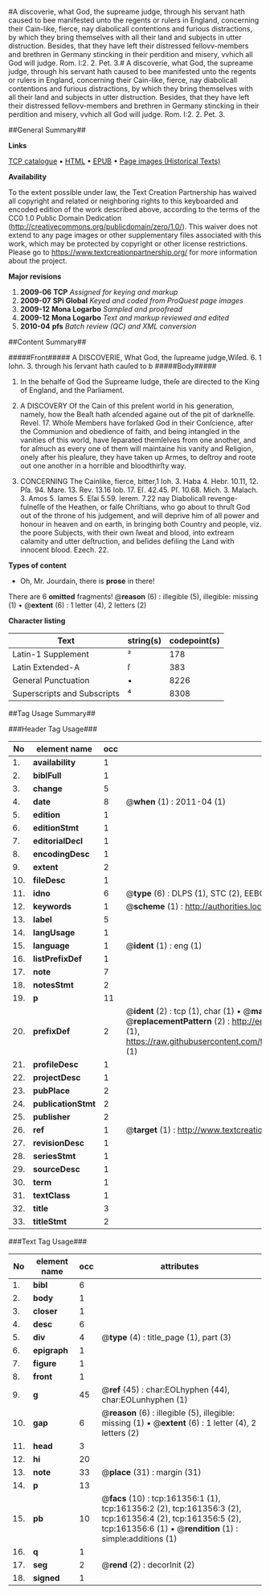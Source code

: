 #A discoverie, what God, the supreame judge, through his servant hath caused to bee manifested unto the regents or rulers in England, concerning their Cain-like, fierce, nay diabolicall contentions and furious distractions, by which they bring themselves with all their land and subjects in utter distruction. Besides, that they have left their distressed fellovv-members and brethren in Germany stincking in their perdition and misery, vvhich all God will judge. Rom. I:2. 2. Pet. 3.#
A discoverie, what God, the supreame judge, through his servant hath caused to bee manifested unto the regents or rulers in England, concerning their Cain-like, fierce, nay diabolicall contentions and furious distractions, by which they bring themselves with all their land and subjects in utter distruction. Besides, that they have left their distressed fellovv-members and brethren in Germany stincking in their perdition and misery, vvhich all God will judge. Rom. I:2. 2. Pet. 3.

##General Summary##

**Links**

[TCP catalogue](http://www.ota.ox.ac.uk/tcp/)  • 
[HTML](http://tei.it.ox.ac.uk/tcp/Texts-HTML/free/A81/A81544.html)  • 
[EPUB](http://tei.it.ox.ac.uk/tcp/Texts-EPUB/free/A81/A81544.epub) • 
[Page images (Historical Texts)](https://historicaltexts.jisc.ac.uk/eebo-99860656e)

**Availability**

To the extent possible under law, the Text Creation Partnership has waived all copyright and related or neighboring rights to this keyboarded and encoded edition of the work described above, according to the terms of the CC0 1.0 Public Domain Dedication (http://creativecommons.org/publicdomain/zero/1.0/). This waiver does not extend to any page images or other supplementary files associated with this work, which may be protected by copyright or other license restrictions. Please go to https://www.textcreationpartnership.org/ for more information about the project.

**Major revisions**

1. __2009-06__ __TCP__ *Assigned for keying and markup*
1. __2009-07__ __SPi Global__ *Keyed and coded from ProQuest page images*
1. __2009-12__ __Mona Logarbo__ *Sampled and proofread*
1. __2009-12__ __Mona Logarbo__ *Text and markup reviewed and edited*
1. __2010-04__ __pfs__ *Batch review (QC) and XML conversion*

##Content Summary##

#####Front#####
A DISCOVERIE, What God, the ſupreame judge,Wiſed. 6. 1 Iohn. 3. through his ſervant hath cauſed to b
#####Body#####

1. In the behalfe of God the Supreame Iudge, theſe are directed to the King of England, and the Parliament.

1. A DISCOVERY Of the Cain of this preſent world in his generation, namely, how the Beaſt hath aſcended againe out of the pit of darkneſſe. Revel. 17. Whoſe Members have forſaked God in their Conſcience, after the Communion and obedience of faith, and being intangled in the vanities of this world, have ſeparated themſelves from one another, and for aſmuch as every one of them will maintaine his vanity and Religion, onely after his pleaſure, they have taken up Armes, to deſtroy and roote out one another in a horrible and bloodthirſty way.

1. CONCERNING The Cainlike, fierce, bitter,1 Ioh. 3. Haba 4. Hebr. 10.11, 12. Pſa. 94. Mare. 13. Rev. 13.16 Iob. 17. Eſ. 42.45. Pſ. 10.68. Mich. 3. Malach. 3. Amos 5. Iames 5. Eſai 5.59. Ierem. 7.22 nay Diabolicall revenge-fulneſſe of the Heathen, or falſe Chriſtians, who go about to thruſt God out of the throne of his judgement, and will deprive him of all power and honour in heaven and on earth, in bringing both Country and people, viz. the poore Subjects, with their own ſweat and blood, into extream calamity and utter deſtruction, and beſides defiling the Land with innocent blood. Ezech. 22.

**Types of content**

  * Oh, Mr. Jourdain, there is **prose** in there!

There are 6 **omitted** fragments! 
 @__reason__ (6) : illegible (5), illegible: missing (1)  •  @__extent__ (6) : 1 letter (4), 2 letters (2)

**Character listing**


|Text|string(s)|codepoint(s)|
|---|---|---|
|Latin-1 Supplement|²|178|
|Latin Extended-A|ſ|383|
|General Punctuation|•|8226|
|Superscripts             and Subscripts|⁴|8308|

##Tag Usage Summary##

###Header Tag Usage###

|No|element name|occ|attributes|
|---|---|---|---|
|1.|__availability__|1||
|2.|__biblFull__|1||
|3.|__change__|5||
|4.|__date__|8| @__when__ (1) : 2011-04 (1)|
|5.|__edition__|1||
|6.|__editionStmt__|1||
|7.|__editorialDecl__|1||
|8.|__encodingDesc__|1||
|9.|__extent__|2||
|10.|__fileDesc__|1||
|11.|__idno__|6| @__type__ (6) : DLPS (1), STC (2), EEBO-CITATION (1), PROQUEST (1), VID (1)|
|12.|__keywords__|1| @__scheme__ (1) : http://authorities.loc.gov/ (1)|
|13.|__label__|5||
|14.|__langUsage__|1||
|15.|__language__|1| @__ident__ (1) : eng (1)|
|16.|__listPrefixDef__|1||
|17.|__note__|7||
|18.|__notesStmt__|2||
|19.|__p__|11||
|20.|__prefixDef__|2| @__ident__ (2) : tcp (1), char (1)  •  @__matchPattern__ (2) : ([0-9\-]+):([0-9IVX]+) (1), (.+) (1)  •  @__replacementPattern__ (2) : http://eebo.chadwyck.com/downloadtiff?vid=$1&page=$2 (1), https://raw.githubusercontent.com/textcreationpartnership/Texts/master/tcpchars.xml#$1 (1)|
|21.|__profileDesc__|1||
|22.|__projectDesc__|1||
|23.|__pubPlace__|2||
|24.|__publicationStmt__|2||
|25.|__publisher__|2||
|26.|__ref__|1| @__target__ (1) : http://www.textcreationpartnership.org/docs/. (1)|
|27.|__revisionDesc__|1||
|28.|__seriesStmt__|1||
|29.|__sourceDesc__|1||
|30.|__term__|1||
|31.|__textClass__|1||
|32.|__title__|3||
|33.|__titleStmt__|2||


###Text Tag Usage###

|No|element name|occ|attributes|
|---|---|---|---|
|1.|__bibl__|6||
|2.|__body__|1||
|3.|__closer__|1||
|4.|__desc__|6||
|5.|__div__|4| @__type__ (4) : title_page (1), part (3)|
|6.|__epigraph__|1||
|7.|__figure__|1||
|8.|__front__|1||
|9.|__g__|45| @__ref__ (45) : char:EOLhyphen (44), char:EOLunhyphen (1)|
|10.|__gap__|6| @__reason__ (6) : illegible (5), illegible: missing (1)  •  @__extent__ (6) : 1 letter (4), 2 letters (2)|
|11.|__head__|3||
|12.|__hi__|20||
|13.|__note__|33| @__place__ (31) : margin (31)|
|14.|__p__|13||
|15.|__pb__|10| @__facs__ (10) : tcp:161356:1 (1), tcp:161356:2 (2), tcp:161356:3 (2), tcp:161356:4 (2), tcp:161356:5 (2), tcp:161356:6 (1)  •  @__rendition__ (1) : simple:additions (1)|
|16.|__q__|1||
|17.|__seg__|2| @__rend__ (2) : decorInit (2)|
|18.|__signed__|1||
